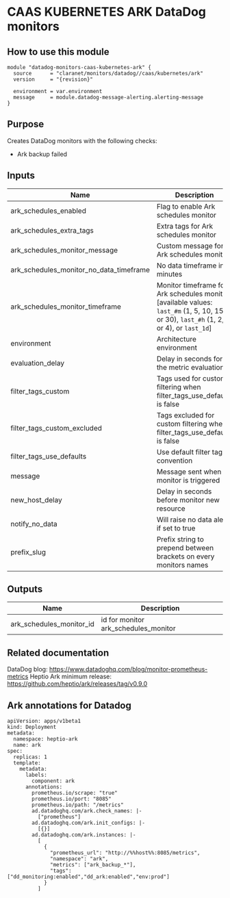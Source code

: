 # CAAS KUBERNETES ARK DataDog monitors

## How to use this module

```hcl
module "datadog-monitors-caas-kubernetes-ark" {
  source      = "claranet/monitors/datadog//caas/kubernetes/ark"
  version     = "{revision}"

  environment = var.environment
  message     = module.datadog-message-alerting.alerting-message
}

```

## Purpose

Creates DataDog monitors with the following checks:

- Ark backup failed

## Inputs

| Name | Description | Type | Default | Required |
|------|-------------|------|---------|:-----:|
| ark\_schedules\_enabled | Flag to enable Ark schedules monitor | `string` | `"true"` | no |
| ark\_schedules\_extra\_tags | Extra tags for Ark schedules monitor | `list(string)` | `[]` | no |
| ark\_schedules\_monitor\_message | Custom message for Ark schedules monitor | `string` | `""` | no |
| ark\_schedules\_monitor\_no\_data\_timeframe | No data timeframe in minutes | `number` | `1440` | no |
| ark\_schedules\_monitor\_timeframe | Monitor timeframe for Ark schedules monitor [available values: `last_#m` (1, 5, 10, 15, or 30), `last_#h` (1, 2, or 4), or `last_1d`] | `string` | `"last_1d"` | no |
| environment | Architecture environment | `any` | n/a | yes |
| evaluation\_delay | Delay in seconds for the metric evaluation | `number` | `15` | no |
| filter\_tags\_custom | Tags used for custom filtering when filter\_tags\_use\_defaults is false | `string` | `"*"` | no |
| filter\_tags\_custom\_excluded | Tags excluded for custom filtering when filter\_tags\_use\_defaults is false | `string` | `""` | no |
| filter\_tags\_use\_defaults | Use default filter tags convention | `string` | `"true"` | no |
| message | Message sent when a monitor is triggered | `any` | n/a | yes |
| new\_host\_delay | Delay in seconds before monitor new resource | `number` | `300` | no |
| notify\_no\_data | Will raise no data alert if set to true | `bool` | `true` | no |
| prefix\_slug | Prefix string to prepend between brackets on every monitors names | `string` | `""` | no |

## Outputs

| Name | Description |
|------|-------------|
| ark\_schedules\_monitor\_id | id for monitor ark\_schedules\_monitor |

## Related documentation

DataDog blog: https://www.datadoghq.com/blog/monitor-prometheus-metrics
Heptio Ark minimum release: https://github.com/heptio/ark/releases/tag/v0.9.0

## Ark annotations for Datadog

```
apiVersion: apps/v1beta1
kind: Deployment
metadata:
  namespace: heptio-ark
  name: ark
spec:
  replicas: 1
  template:
    metadata:
      labels:
        component: ark
      annotations:
        prometheus.io/scrape: "true"
        prometheus.io/port: "8085"
        prometheus.io/path: "/metrics"
        ad.datadoghq.com/ark.check_names: |-
          ["prometheus"]
        ad.datadoghq.com/ark.init_configs: |-
          [{}]
        ad.datadoghq.com/ark.instances: |-
          [
            {
              "prometheus_url": "http://%%host%%:8085/metrics",
              "namespace": "ark",
              "metrics": ["ark_backup_*"],
              "tags": ["dd_monitoring:enabled","dd_ark:enabled","env:prod"]
            }
          ]
```
